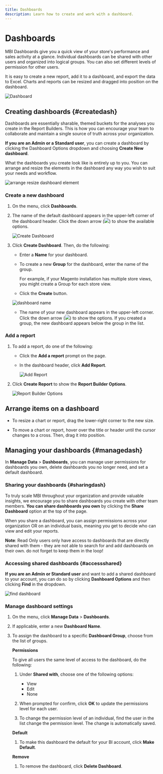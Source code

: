 ```yaml
---
title: Dashboards
description: Learn how to create and work with a dashboard.
---
```

# Dashboards

MBI Dashboards give you a quick view of your store's performance and sales activity at a glance. Individual dashboards can be shared with other users and organized into logical groups. You can also set different levels of permission for other users.

It is easy to create a new report, add it to a dashboard, and export the data to Excel. Charts and reports can be resized and dragged into position on the dashboard.

![Dashboard](../../mbi/assets/magento-bi-report-builder-revenue-by-products-formula-report-holiday-sales-dashboard.png)<!--{: .zoom}-->

## Creating dashboards {#createdash}

Dashboards are essentially sharable, themed buckets for the analyses you create in the Report Builders. This is how you can encourage your team to collaborate and maintain a single source of truth across your organization.

**If you are an Admin or a Standard user**, you can create a dashboard by clicking the Dashboard Options dropdown and choosing **Create New dashboard**.

What the dashboards you create look like is entirely up to you. You can arrange and resize the elements in the dashboard any way you wish to suit your needs and workflow.

![arrange resize dashboard element](../../mbi/assets/arrange_resize_dashboard_element.gif)<!--{: width="750" height="375"}-->

### Create a new dashboard

1. On the menu, click **Dashboards**.

1. The name of the default dashboard appears in the upper-left corner of the dashboard header. Click the down arrow (![](../../mbi/assets/magento-bi-btn-down.png)) to show the available options.

    ![Create Dashboard](../../mbi/assets/magento-bi-dashboard-create.png)<!--{: .zoom}-->

1. Click **Create Dashboard**. Then, do the following:

    * Enter a **Name** for your dashboard.

    * To create a new **Group** for the dashboard, enter the name of the group.

        For example, if your Magento installation has multiple store views, you might create a Group for each store view.

    * Click the **Create** button.

    ![dashboard name](../../mbi/assets/magento-bi-dashboard-create-name.png)<!--{: .zoom}-->

    * The name of your new dashboard appears in the upper-left corner. Click the down arrow (![](../../mbi/assets/magento-bi-btn-down.png)) to show the options. If you created a group, the new dashboard appears below the group in the list.

### Add a report

1. To add a report, do one of the following:

    * Click the **Add a report** prompt on the page.

    * In the dashboard header, click **Add Report**.

        ![Add Report](../../mbi/assets/magento-bi-dashboard-create-add-report.png)<!--{: .zoom}-->

1. Click **Create Report** to show the **Report Builder Options**.

    ![Report Builder Options](../../mbi/assets/magento-bi-report-builder.png)<!--{: .zoom}-->

## Arrange items on a dashboard

* To resize a chart or report, drag the lower-right corner to the new size.

* To move a chart or report, hover over the title or header until the cursor changes to a cross. Then, drag it into position.

## Managing your dashboards {#managedash}

In **Manage Data** > **Dashboards**, you can manage user permissions for dashboards you own, delete dashboards you no longer need, and set a default dashboard.

### Sharing your dashboards {#sharingdash}

To truly scale MBI throughout your organization and provide valuable insights, we encourage you to share dashboards you create with other team members. **You can share dashboards you own** by clicking the **Share Dashboard** option at the top of the page.

When you share a dashboard, you can assign permissions across your organization OR on an individual basis, meaning you get to decide who can view and edit your reports.

**Note**: Read Only users only have access to dashboards that are directly shared with them - they are not able to search for and add dashboards on their own. do not forget to keep them in the loop!

### Accessing shared dashboards {#accessshared}

**If you are an Admin or Standard user** and want to add a shared dashboard to your account, you can do so by clicking **Dashboard Options** and then clicking **Find** in the dropdown.

![find dashboard](../../mbi/assets/find_dashboard.png)<!--{: width="1000" height="535"}-->

### Manage dashboard settings

1. On the menu, click **Manage Data** > **Dashboards**.

1. If applicable, enter a new **Dashboard Name**.

1. To assign the dashboard to a specific **Dashboard Group**, choose from the list of groups.

    **Permissions**

    To give all users the same level of access to the dashboard, do the following:

    1. Under **Shared with**, choose one of the following options:

        * View
        * Edit
        * None

    1. When prompted for confirm, click **OK** to update the permissions level for each user.

    1. To change the permission level of an individual, find the user in the list change the permission level. The change is automatically saved.

    **Default**

    1. To make this dashboard the default for your BI account, click **Make Default**.

    **Remove**

    1. To remove the dashboard, click **Delete Dashboard**.
